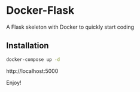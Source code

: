 Docker-Flask
============

A Flask skeleton with Docker to quickly start coding

## Installation

```bash
docker-compose up -d
```
http://localhost:5000

Enjoy!
